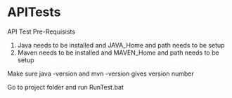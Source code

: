# APITests
API Test
Pre-Requisists

1. Java needs to be installed and JAVA_Home and path needs to be setup
2. Maven needs to be installed and MAVEN_Home and path needs to be setup

Make sure java -version and mvn -version gives version number

Go to project folder and run RunTest.bat
